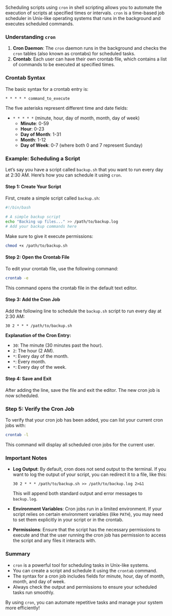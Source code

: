 Scheduling scripts using `cron` in shell scripting allows you to automate the execution of scripts at specified times or intervals. `cron` is a time-based job scheduler in Unix-like operating systems that runs in the background and executes scheduled commands.

### Understanding `cron`

1. **Cron Daemon**: The `cron` daemon runs in the background and checks the `cron` tables (also known as crontabs) for scheduled tasks.
2. **Crontab**: Each user can have their own crontab file, which contains a list of commands to be executed at specified times.

### Crontab Syntax

The basic syntax for a crontab entry is:

```
* * * * * command_to_execute
```

The five asterisks represent different time and date fields:

- `* * * * *` (minute, hour, day of month, month, day of week)
  - **Minute**: 0-59
  - **Hour**: 0-23
  - **Day of Month**: 1-31
  - **Month**: 1-12
  - **Day of Week**: 0-7 (where both 0 and 7 represent Sunday)

### Example: Scheduling a Script

Let’s say you have a script called `backup.sh` that you want to run every day at 2:30 AM. Here’s how you can schedule it using `cron`.

#### Step 1: Create Your Script

First, create a simple script called `backup.sh`:

```bash
#!/bin/bash

# A simple backup script
echo "Backing up files..." >> /path/to/backup.log
# Add your backup commands here
```

Make sure to give it execute permissions:

```bash
chmod +x /path/to/backup.sh
```

#### Step 2: Open the Crontab File

To edit your crontab file, use the following command:

```bash
crontab -e
```

This command opens the crontab file in the default text editor.

#### Step 3: Add the Cron Job

Add the following line to schedule the `backup.sh` script to run every day at 2:30 AM:

```
30 2 * * * /path/to/backup.sh
```

**Explanation of the Cron Entry:**
- `30`: The minute (30 minutes past the hour).
- `2`: The hour (2 AM).
- `*`: Every day of the month.
- `*`: Every month.
- `*`: Every day of the week.

#### Step 4: Save and Exit

After adding the line, save the file and exit the editor. The new cron job is now scheduled.

### Step 5: Verify the Cron Job

To verify that your cron job has been added, you can list your current cron jobs with:

```bash
crontab -l
```

This command will display all scheduled cron jobs for the current user.

### Important Notes

- **Log Output**: By default, cron does not send output to the terminal. If you want to log the output of your script, you can redirect it to a file, like this:
  ```
  30 2 * * * /path/to/backup.sh >> /path/to/backup.log 2>&1
  ```
  This will append both standard output and error messages to `backup.log`.

- **Environment Variables**: Cron jobs run in a limited environment. If your script relies on certain environment variables (like `PATH`), you may need to set them explicitly in your script or in the crontab.

- **Permissions**: Ensure that the script has the necessary permissions to execute and that the user running the cron job has permission to access the script and any files it interacts with.

### Summary

- `cron` is a powerful tool for scheduling tasks in Unix-like systems.
- You can create a script and schedule it using the `crontab` command.
- The syntax for a cron job includes fields for minute, hour, day of month, month, and day of week.
- Always check the output and permissions to ensure your scheduled tasks run smoothly.

By using `cron`, you can automate repetitive tasks and manage your system more efficiently!